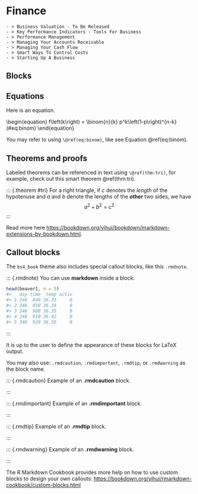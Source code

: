 # Finance

    - > Business Valuation - To Be Released
    - > Key Performance Indicators - Tools For Business
    - > Performance Management
    - > Managing Your Accounts Receivable
    - > Managing Your Cash Flow
    - > Smart Ways To Control Costs
    - > Starting Up A Business







## Blocks

## Equations

Here is an equation.

\begin{equation} 
  f\left(k\right) = \binom{n}{k} p^k\left(1-p\right)^{n-k}
  (\#eq:binom)
\end{equation} 

You may refer to using `\@ref(eq:binom)`, like see Equation \@ref(eq:binom).


## Theorems and proofs

Labeled theorems can be referenced in text using `\@ref(thm:tri)`, for example, check out this smart theorem \@ref(thm:tri).

::: {.theorem #tri}
For a right triangle, if $c$ denotes the *length* of the hypotenuse
and $a$ and $b$ denote the lengths of the **other** two sides, we have
$$a^2 + b^2 = c^2$$
:::

Read more here <https://bookdown.org/yihui/bookdown/markdown-extensions-by-bookdown.html>.

## Callout blocks


The `bs4_book` theme also includes special callout blocks, like this `.rmdnote`.

::: {.rmdnote}
You can use **markdown** inside a block.


```r
head(beaver1, n = 5)
#>   day time  temp activ
#> 1 346  840 36.33     0
#> 2 346  850 36.34     0
#> 3 346  900 36.35     0
#> 4 346  910 36.42     0
#> 5 346  920 36.55     0
```

:::

It is up to the user to define the appearance of these blocks for LaTeX output. 

You may also use: `.rmdcaution`, `.rmdimportant`, `.rmdtip`, or `.rmdwarning` as the block name.

::: {.rmdcaution}
Example of an **.rmdcaution** block.

:::

::: {.rmdimportant}
Example of an **.rmdimportant** block.

:::

::: {.rmdtip}
Example of an **.rmdtip** block.

:::

::: {.rmdwarning}
Example of an **.rmdwarning** block.

:::


The R Markdown Cookbook provides more help on how to use custom blocks to design your own callouts: https://bookdown.org/yihui/rmarkdown-cookbook/custom-blocks.html
